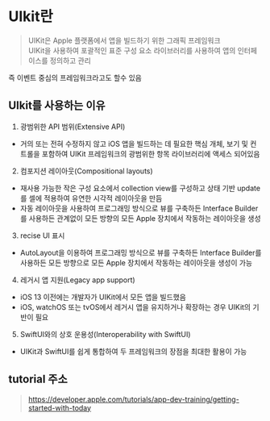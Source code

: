 # UIkit란

> UIKit은 Apple 플랫폼에서 앱을 빌드하기 위한 그래픽 프레임워크
> <br/>
> UIKit을 사용하여 포괄적인 표준 구성 요소 라이브러리를 사용하여 앱의 인터페이스를 정의하고 관리
> <br/>

즉 이벤트 중심의 프레임워크라고도 할수 있음
<br/>

## UIkit를 사용하는 이유

1. 광범위한 API 범위(Extensive API)
   <br/>

- 거의 또는 전혀 수정하지 않고 iOS 앱을 빌드하는 데 필요한 핵심 개체, 보기 및 컨트롤을 포함하여 UIKit 프레임워크의 광범위한 항목 라이브러리에 액세스 되어있음
  <br/>

2. 컴포지션 레이아웃(Compositional layouts)
   <br/>

- 재사용 가능한 작은 구성 요소에서 collection view를 구성하고 상태 기반 update를 셀에 적용하여 유연한 시각적 레이아웃을 만듬
  <br/>
- 자동 레이아웃을 사용하여 프로그래밍 방식으로 뷰를 구축하든 Interface Builder를 사용하든 관계없이 모든 방향의 모든 Apple 장치에서 작동하는 레이아웃을 생성
  <br/>

3. recise UI 표시
   <br/>

- AutoLayout을 이용하여 프로그래밍 방식으로 뷰를 구축하든 Interface Builder를 사용하든 모든 방향으로 모든 Apple 장치에서 작동하는 레이아웃을 생성이 가능
  <br/>

4. 레거시 앱 지원(Legacy app support)
   <br/>

- iOS 13 이전에는 개발자가 UIKit에서 모든 앱을 빌드했음
  <br/>
- iOS, watchOS 또는 tvOS에서 레거시 앱을 유지하거나 확장하는 경우 UIKit의 기반이 필요
  <br/>

5. SwiftUI와의 상호 운용성(Interoperability with SwiftUI)
   <br/>

- UIKit과 SwiftUI를 쉽게 통합하여 두 프레임워크의 장점을 최대한 활용이 가능
  <br/>

## tutorial 주소

> https://developer.apple.com/tutorials/app-dev-training/getting-started-with-today

